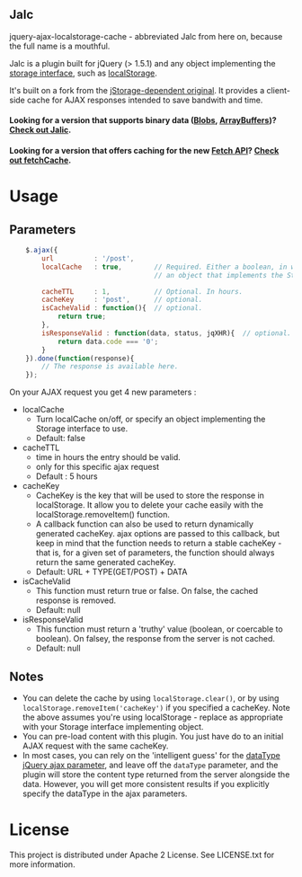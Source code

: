 Jalc
----
jquery-ajax-localstorage-cache - abbreviated Jalc from here on, because the full name is a mouthful.

Jalc is a plugin built for jQuery (> 1.5.1) and any object implementing the
[storage interface](https://developer.mozilla.org/en-US/docs/Web/API/Storage), such as
[localStorage](https://developer.mozilla.org/en-US/docs/Web/API/Window/localStorage).

It's built on a fork from the [jStorage-dependent original](https://github.com/nectify/jquery-ajax-jstorage-cache).
It provides a client-side cache for AJAX responses intended to save bandwith and time.

#### Looking for a version that supports binary data ([Blobs](https://developer.mozilla.org/en/docs/Web/API/Blob), [ArrayBuffers](https://developer.mozilla.org/en-US/docs/Web/JavaScript/Reference/Global_Objects/ArrayBuffer))? [Check out Jalic](https://github.com/SaneMethod/jalic).

#### Looking for a version that offers caching for the new [Fetch API](https://developer.mozilla.org/en/docs/Web/API/Fetch_API)? [Check out fetchCache](https://github.com/SaneMethod/fetchCache).

# Usage

## Parameters
```javascript
	$.ajax({
		url          : '/post',
		localCache   : true,        // Required. Either a boolean, in which case localStorage will be used, or
		                            // an object that implements the Storage interface.

		cacheTTL     : 1,           // Optional. In hours.
		cacheKey     : 'post',      // optional.
		isCacheValid : function(){  // optional.
			return true;
		},
		isResponseValid : function(data, status, jqXHR){  // optional.
			return data.code === '0';
		}
	}).done(function(response){
	    // The response is available here.
	});
```
On your AJAX request you get 4 new parameters :

* localCache
	* Turn localCache on/off, or specify an object implementing the Storage interface to use.
	* Default: false
* cacheTTL
    * time in hours the entry should be valid. 
    * only for this specific ajax request
    * Default : 5 hours
* cacheKey
	* CacheKey is the key that will be used to store the response in localStorage. It allow you to delete your cache easily with the localStorage.removeItem() function.
	* A callback function can also be used to return dynamically generated cacheKey. ajax options are passed to this callback, but keep in mind that the function needs to return a stable cacheKey - that is, for a given set of parameters, the function should always return the same generated cacheKey.
	* Default: URL + TYPE(GET/POST) + DATA
* isCacheValid
	* This function must return true or false. On false, the cached response is removed.
	* Default: null
* isResponseValid
    * This function must return a 'truthy' value (boolean, or coercable to boolean). On falsey, the response
    from the server is not cached.
    * Default: null

## Notes

* You can delete the cache by using ```localStorage.clear()```, or by using ```localStorage.removeItem('cacheKey')```
if you specified a cacheKey. Note the above assumes you're using localStorage - replace as appropriate with your
Storage interface implementing object.
* You can pre-load content with this plugin. You just have do to an initial AJAX request with the same
cacheKey.
* In most cases, you can rely on the 'intelligent guess' for the
[dataType jQuery ajax parameter](http://api.jquery.com/jquery.ajax/), and leave off the ```dataType``` parameter,
and the plugin will store the content type returned from the server alongside the data. However, you will
 get more consistent results if you explicitly specify the dataType in the ajax parameters.


# License

This project is distributed under Apache 2 License. See LICENSE.txt for more information.
